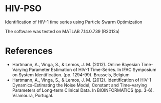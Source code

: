 # HIV-PSO
Identification of HIV-1 time series using Particle Swarm Optimization

The software was tested on MATLAB 7.14.0.739 (R2012a)

# References
* Hartmann, A., Vinga, S., & Lemos, J. M. (2012). Online Bayesian Time-Varying Parameter Estimation of HIV-1 Time-Series. In IFAC Symposium on System Identification. (pp. 1294-99). Brussels, Belgium
* Hartmann, A., Vinga, S., & Lemos, J. M. (2012). Identification of HIV-1 Dynamics-Estimating the Noise Model, Constant and Time-varying Parameters of Long-term Clinical Data. In BIOINFORMATICS (pp. 3-6). Vilamoura, Portugal. 


